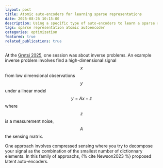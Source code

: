 ```yaml
---
layout: post
title: Atomic auto-encoders for learning sparse representations
date: 2025-08-26 10:15:00
description: Using a specific type of auto-encoders to learn a sparse representation of your data
tags: sparse representation atomic autoencoder
categories: optimization
featured: true
related_publications: true
---
```


At the [Gretsi 2025](https://gretsi.fr/colloque2025/), one session was about
inverse problems. An example inverse problem involves find a high-dimensional
signal $$x$$ from low dimensional observations $$y$$ under a linear model $$y = A x +z$$ where $$z$$ is a measurement noise, $$A$$ the sensing matrix.

One approach involves compressed sensing where you try to decompose your signal
as the combination of the smallest number of dictionnary elements. In this
family of approachs, {% cite
Newson2023 %} proposed latent auto-encoders.
